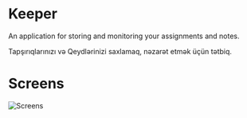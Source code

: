 # Keeper
An application for storing and monitoring your assignments and notes.

Tapşırıqlarınızı və Qeydlərinizi saxlamaq, nəzarət etmək üçün tətbiq.

# Screens
![Screens](https://drive.google.com/file/d/1tar46hMyLIE_YxXN8CXMWX1khpBcyn3N/view?usp=sharing)

